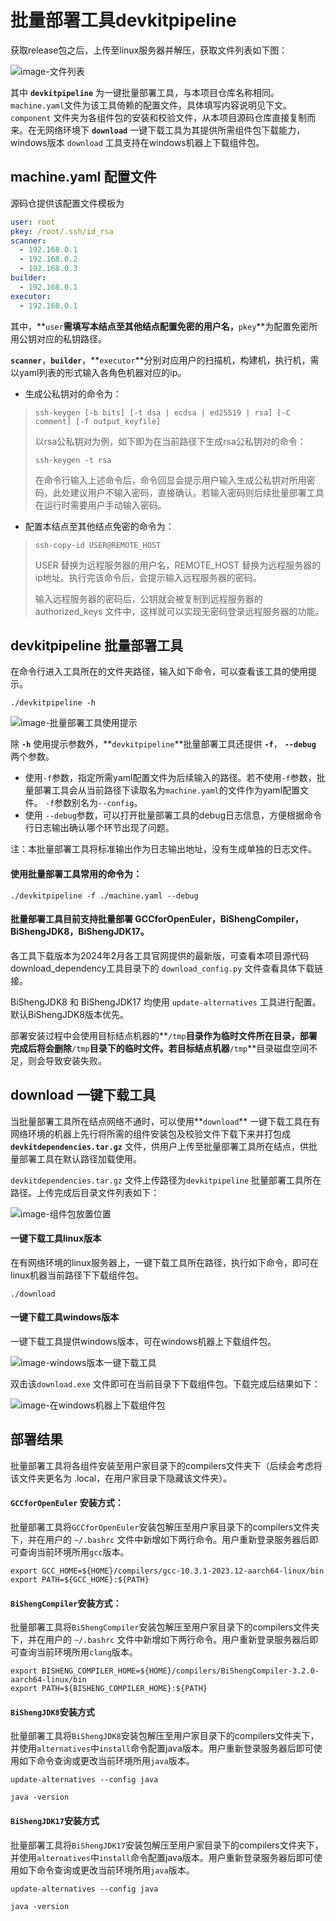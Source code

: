 # 批量部署工具devkitpipeline

获取release包之后，上传至linux服务器并解压，获取文件列表如下图：

![image-文件列表](image/批量部署工具devkitpipeline/image-文件列表.png)



其中 **`devkitpipeline`** 为一键批量部署工具，与本项目仓库名称相同。`machine.yaml`文件为该工具倚赖的配置文件，具体填写内容说明见下文。`component` 文件夹为各组件包的安装和校验文件，从本项目源码仓库直接复制而来。在无网络环境下 **`download`** 一键下载工具为其提供所需组件包下载能力，windows版本 `download` 工具支持在windows机器上下载组件包。



## machine.yaml 配置文件

源码仓提供该配置文件模板为

```yaml
user: root
pkey: /root/.ssh/id_rsa
scanner:
  - 192.168.0.1
  - 192.168.0.2
  - 192.168.0.3
builder:
  - 192.168.0.1
executor:
  - 192.168.0.1
```

其中，**`user`**需填写本结点至其他结点配置免密的用户名，**`pkey`**为配置免密所用公钥对应的私钥路径。

**`scanner`**，**`builder`**，**`executor`**分别对应用户的扫描机，构建机，执行机，需以yaml列表的形式输入各角色机器对应的ip。

- 生成公私钥对的命令为：

> ```shell
> ssh-keygen [-b bits] [-t dsa | ecdsa | ed25519 | rsa] [-C comment] [-f output_keyfile]
> ```
>
> 以rsa公私钥对为例，如下即为在当前路径下生成rsa公私钥对的命令：
>
> ```shell
> ssh-keygen -t rsa
> ```
>
> 在命令行输入上述命令后，命令回显会提示用户输入生成公私钥对所用密码，此处建议用户不输入密码，直接确认。若输入密码则后续批量部署工具在运行时需要用户手动输入密码。

- 配置本结点至其他结点免密的命令为：

> ```shell
> ssh-copy-id USER@REMOTE_HOST
> ```
>
> USER 替换为远程服务器的用户名，REMOTE_HOST 替换为远程服务器的ip地址。执行完该命令后，会提示输入远程服务器的密码。
>
> 输入远程服务器的密码后，公钥就会被复制到远程服务器的 authorized_keys 文件中，这样就可以实现无密码登录远程服务器的功能。



## devkitpipeline 批量部署工具

在命令行进入工具所在的文件夹路径，输入如下命令，可以查看该工具的使用提示。

```shell
./devkitpipeline -h
```

![image-批量部署工具使用提示](image/批量部署工具devkitpipeline/image-批量部署工具使用提示.png)



除 **`-h`** 使用提示参数外，**`devkitpipeline`**批量部署工具还提供 **`-f`**， **`--debug`** 两个参数。

- 使用`-f`参数，指定所需yaml配置文件为后续输入的路径。若不使用`-f`参数，批量部署工具会从当前路径下读取名为`machine.yaml`的文件作为yaml配置文件。 `-f`参数别名为`--config`。
- 使用 `--debug`参数，可以打开批量部署工具的debug日志信息，方便根据命令行日志输出确认哪个环节出现了问题。

注：本批量部署工具将标准输出作为日志输出地址，没有生成单独的日志文件。



#### 使用批量部署工具常用的命令为：

```shell
./devkitpipeline -f ./machine.yaml --debug
```



#### 批量部署工具目前支持批量部署 GCCforOpenEuler，BiShengCompiler，BiShengJDK8，BiShengJDK17。

各工具下载版本为2024年2月各工具官网提供的最新版，可查看本项目源代码download_dependency工具目录下的 `download_config.py` 文件查看具体下载链接。

BiShengJDK8 和 BiShengJDK17 均使用 `update-alternatives` 工具进行配置。默认BiShengJDK8版本优先。

部署安装过程中会使用目标结点机器的**`/tmp`**目录作为临时文件所在目录，部署完成后将会删除**`/tmp`**目录下的临时文件。若目标结点机器**`/tmp`**目录磁盘空间不足，则会导致安装失败。



## download 一键下载工具

当批量部署工具所在结点网络不通时，可以使用**`download`** 一键下载工具在有网络环境的机器上先行将所需的组件安装包及校验文件下载下来并打包成 **`devkitdependencies.tar.gz`** 文件，供用户上传至批量部署工具所在结点，供批量部署工具在默认路径加载使用。

 `devkitdependencies.tar.gz` 文件上传路径为`devkitpipeline` 批量部署工具所在路径。上传完成后目录文件列表如下：

![image-组件包放置位置](image/批量部署工具devkitpipeline/image-组件包放置位置.png)

#### 一键下载工具linux版本

在有网络环境的linux服务器上，一键下载工具所在路径，执行如下命令，即可在linux机器当前路径下下载组件包。

```shell
./download
```



#### 一键下载工具windows版本

一键下载工具提供windows版本，可在windows机器上下载组件包。

![image-windows版本一键下载工具](image/批量部署工具devkitpipeline/image-windows版本一键下载工具.png)

双击该`download.exe` 文件即可在当前目录下下载组件包。下载完成后结果如下：

![image-在windows机器上下载组件包](image/批量部署工具devkitpipeline/image-在windows机器上下载组件包.png)





## 部署结果

批量部署工具将各组件安装至用户家目录下的compilers文件夹下（后续会考虑将该文件夹更名为 .local，在用户家目录下隐藏该文件夹）。

#### `GCCforOpenEuler` 安装方式：

批量部署工具将`GCCforOpenEuler`安装包解压至用户家目录下的compilers文件夹下，并在用户的 `~/.bashrc` 文件中新增如下两行命令。用户重新登录服务器后即可查询当前环境所用`gcc`版本。

```shell
export GCC_HOME=${HOME}/compilers/gcc-10.3.1-2023.12-aarch64-linux/bin
export PATH=${GCC_HOME}:${PATH}
```



#### `BiShengCompiler`安装方式：

批量部署工具将`BiShengCompiler`安装包解压至用户家目录下的compilers文件夹下，并在用户的 `~/.bashrc` 文件中新增如下两行命令。用户重新登录服务器后即可查询当前环境所用`clang`版本。

```shell
export BISHENG_COMPILER_HOME=${HOME}/compilers/BiShengCompiler-3.2.0-aarch64-linux/bin
export PATH=${BISHENG_COMPILER_HOME}:${PATH}
```



#### `BiShengJDK8`安装方式

批量部署工具将`BiShengJDK8`安装包解压至用户家目录下的compilers文件夹下，并使用`alternatives`中`install`命令配置java版本。用户重新登录服务器后即可使用如下命令查询或更改当前环境所用`java`版本。

```shell
update-alternatives --config java
```

```shell
java -version
```



#### `BiShengJDK17`安装方式

批量部署工具将`BiShengJDK17`安装包解压至用户家目录下的compilers文件夹下，并使用`alternatives`中`install`命令配置java版本。用户重新登录服务器后即可使用如下命令查询或更改当前环境所用`java`版本。

```shell
update-alternatives --config java
```

```shell
java -version
```

